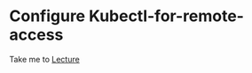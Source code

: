# Configure Kubectl-for-remote-access

  Take me to [Lecture](https://kodekloud.com/courses/539883/lectures/9808345)